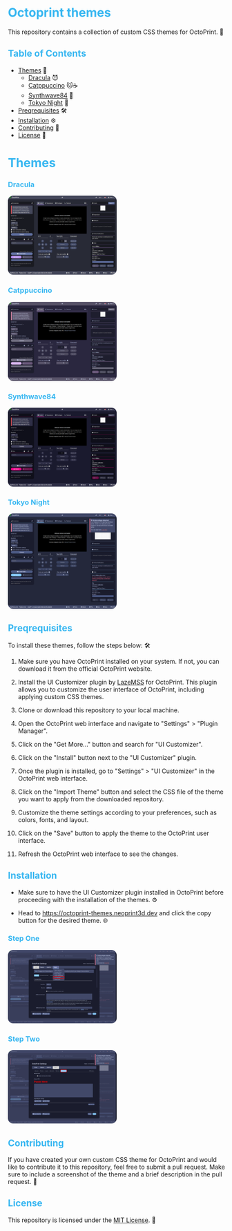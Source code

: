 <style>
    img {
        max-width: 50%;
        border-radius: 12px;
    }
    h1, h2, h3 {
        color: #38b7f1;
    }

</style>

# Octoprint themes

This repository contains a collection of custom CSS themes for OctoPrint. 🎨

## Table of Contents

- [Themes](#themes) 🎨
  - [Dracula](#dracula) 😈
  - [Catppuccino](#catppuccino) 🐱☕
  - [Synthwave84](#synthwave84) 🌃
  - [Tokyo Night](#tokyo-night) 🌆
- [Preqrequisites](#preqrequisites) 🛠️
- [Installation](#installation) ⚙️
- [Contributing](#contributing) 📝
- [License](#license) 📄

# Themes

### Dracula

![Dracula](/public/images/thumbs/dracula.png)

### Catppuccino

![Catppuccino](/public/images/thumbs/catppuccin.png)

### Synthwave84

![Synthwave84](/public/images/thumbs/synthwave84.png)

### Tokyo Night

![Tokyo Night](/public/images/thumbs/tokyo-night.png)

## Preqrequisites

To install these themes, follow the steps below: 🛠️

1. Make sure you have OctoPrint installed on your system. If not, you can download it from the official OctoPrint website.

2. Install the UI Customizer plugin by [LazeMSS](https://github.com/LazeMSS/OctoPrint-UI-Customizer) for OctoPrint. This plugin allows you to customize the user interface of OctoPrint, including applying custom CSS themes.

3. Clone or download this repository to your local machine.

4. Open the OctoPrint web interface and navigate to "Settings" > "Plugin Manager".

5. Click on the "Get More..." button and search for "UI Customizer".

6. Click on the "Install" button next to the "UI Customizer" plugin.

7. Once the plugin is installed, go to "Settings" > "UI Customizer" in the OctoPrint web interface.

8. Click on the "Import Theme" button and select the CSS file of the theme you want to apply from the downloaded repository.

9. Customize the theme settings according to your preferences, such as colors, fonts, and layout.

10. Click on the "Save" button to apply the theme to the OctoPrint user interface.

11. Refresh the OctoPrint web interface to see the changes.

## Installation

- Make sure to have the UI Customizer plugin installed in OctoPrint before proceeding with the installation of the themes. ⚙️

- Head to https://octoprint-themes.neoprint3d.dev and click the copy button for the desired theme. 🌐

### Step One

![Step 1](/extras/step-1.png)

### Step Two

![Step 2](/extras/step-2.png)

## Contributing

If you have created your own custom CSS theme for OctoPrint and would like to contribute it to this repository, feel free to submit a pull request. Make sure to include a screenshot of the theme and a brief description in the pull request. 📝

## License

This repository is licensed under the [MIT License](LICENSE). 📄
